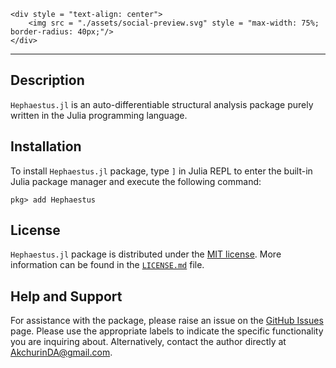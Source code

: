 ```@raw html
<div style = "text-align: center">
    <img src = "./assets/social-preview.svg" style = "max-width: 75%; border-radius: 40px;"/>
</div>
```

---

## Description

`Hephaestus.jl` is an auto-differentiable structural analysis package purely written in the Julia programming language.

## Installation

To install `Hephaestus.jl` package, type `]` in Julia REPL to enter the built-in Julia package manager and execute the following command:

```
pkg> add Hephaestus
```

## License

`Hephaestus.jl` package is distributed under the [MIT license](https://en.wikipedia.org/wiki/MIT_License). More information can be found in the [`LICENSE.md`](https://github.com/AkchurinDA/Hephaestus.jl/blob/main/LICENSE.md) file.

## Help and Support

For assistance with the package, please raise an issue on the [GitHub Issues](https://github.com/AkchurinDA/Hephaestus.jl/issues) page. Please use the appropriate labels to indicate the specific functionality you are inquiring about. Alternatively, contact the author directly at [AkchurinDA@gmail.com](mailto:AkchurinDA@gmail.com?subject=Hephaestus.jl).